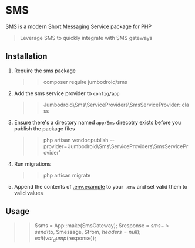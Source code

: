 # SMS

SMS is a modern Short Messaging Service package for PHP

>Leverage SMS to quickly integrate with SMS gateways

## Installation

1. Require the sms package
    >> composer require jumbodroid/sms

2. Add the sms service provider to `config/app`
    >> Jumbodroid\Sms\ServiceProviders\SmsServiceProvider::class

2. Ensure there's a directory named `app/Sms` direcotry exists before you publish the package files
    >> php artisan vendor:publish --provider='Jumbodroid\Sms\ServiceProviders\SmsServiceProvider'

3. Run migrations
    >> php artisan migrate

4. Append the contents of [.env.example](env) to your `.env` and set valid them to valid values

## Usage

>> $sms = App::make(SmsGateway);
>> $response = $sms->send($to, $message, $from, $headers=null);
>> exit(var_dump($response));

